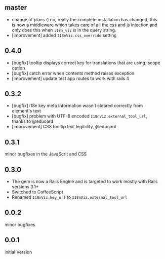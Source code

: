 ## master

* change of plans :) no, really the complete installation has changed, this is
now a middleware which takes care of all the css and js injection and only does
this when `i18n_viz` is in the query string.
* [improvement] added `I18nViz.css_override` setting

## 0.4.0

* [bugfix] tooltip displays correct key for translations that are using :scope option
* [bugfix] catch error when contents method raises exception
* [improvement] update test app routes to work with rails 4

## 0.3.2

* [bugfix] i18n key meta information wasn't cleared correctly from element's text
* [bugfix] problem with UTF-8 encoded `I18nViz.external_tool_url`, thanks to @eduoard
* [improvement] CSS tooltip text legibility, @eduoard

## 0.3.1

minor bugfixes in the JavaScrit and CSS

## 0.3.0

* The gem is now a Rails Engine and is targeted to work mostly with Rails versions 3.1+
* Switched to CoffeeScript
* Renamed `I18nViz.key_url` to `I18nViz.external_tool_url`

## 0.0.2

minor bugfixes

## 0.0.1

initial Version
